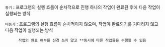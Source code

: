 `동기` : 프로그램의 실행 흐름이 순차적으로 진행
        하나의 작업이 완료된 후에 다음 작업이 실행되는 방식



`비동기` : 프로그램의 실행 흐름이 순차적이지 않으며, 작업이 완료되기를 기다리지 않고 다음 작업이 실행되는 방식

          작업의 완료 여부를 신경 쓰지 않고 **동시에 다른 작업들을 수행할 수 있음
